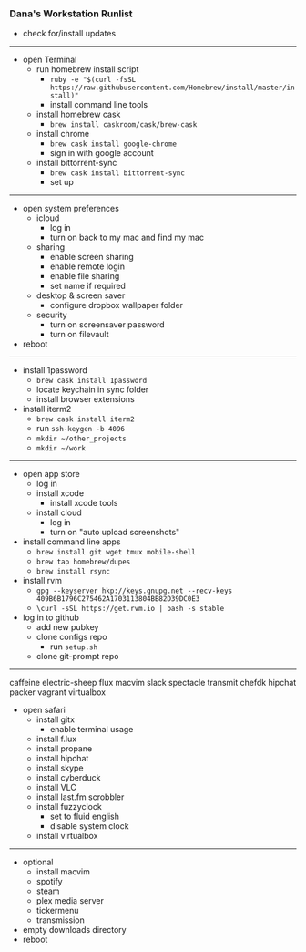 ### Dana's Workstation Runlist

* check for/install updates

---

* open Terminal
  * run homebrew install script
    * `ruby -e "$(curl -fsSL https://raw.githubusercontent.com/Homebrew/install/master/install)"`
    * install command line tools
  * install homebrew cask
    * `brew install caskroom/cask/brew-cask`
  * install chrome
    * `brew cask install google-chrome`
    * sign in with google account
  * install bittorrent-sync
    * `brew cask install bittorrent-sync`
    * set up

---

* open system preferences
  * icloud
     * log in
     * turn on back to my mac and find my mac
  * sharing
     * enable screen sharing
     * enable remote login
     * enable file sharing
     * set name if required
  * desktop & screen saver
     * configure dropbox wallpaper folder
  * security
     * turn on screensaver password
     * turn on filevault
* reboot

---

* install 1password
  * `brew cask install 1password`
  * locate keychain in sync folder
  * install browser extensions
* install iterm2
   * `brew cask install iterm2`
   * run `ssh-keygen -b 4096`
   * `mkdir ~/other_projects`
   * `mkdir ~/work`

---

* open app store
  * log in
  * install xcode
     * install xcode tools
  * install cloud
     * log in
     * turn on "auto upload screenshots"
* install command line apps
  * `brew install git wget tmux mobile-shell`
  * `brew tap homebrew/dupes`
  * `brew install rsync`
* install rvm
  * `gpg --keyserver hkp://keys.gnupg.net --recv-keys 409B6B1796C275462A1703113804BB82D39DC0E3`
  * `\curl -sSL https://get.rvm.io | bash -s stable`
* log in to github
  * add new pubkey
  * clone configs repo
     * run `setup.sh`
  * clone git-prompt repo

---

caffeine electric-sheep flux macvim slack spectacle transmit
chefdk hipchat packer vagrant virtualbox

* open safari
  * install gitx
     * enable terminal usage
  * install f.lux
  * install propane
  * install hipchat
  * install skype
  * install cyberduck
  * install VLC
  * install last.fm scrobbler
  * install fuzzyclock
     * set to fluid english
     * disable system clock
  * install virtualbox

---

* optional
  * install macvim
  * spotify
  * steam
  * plex media server
  * tickermenu
  * transmission
* empty downloads directory
* reboot
 